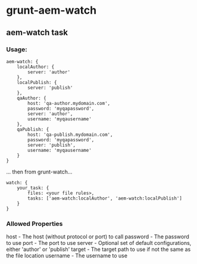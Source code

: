 # grunt-aem-watch
## aem-watch task
### Usage:
```
aem-watch: {
	localAuthor: {
		server: 'author'
	},
	localPublish: {
		server: 'publish'
	},
	qaAuthor: {
		host: 'qa-author.mydomain.com',
		password: 'myqapassword',
		server: 'author',
		username: 'myqausername'
	},
	qaPublish: {
		host: 'qa-publish.mydomain.com',
		password: 'myqapassword',
		server: 'publish',
		username: 'myqausername'
	}
}
```
... then from grunt-watch...
```
watch: {
	your_task: {
		files: <your file rules>,
		tasks: ['aem-watch:localAuthor', 'aem-watch:localPublish']
	}
}
```
### Allowed Properties
host - The host (without protocol or port) to call
password - The password to use
port - The port to use
server - Optional set of default configurations, either 'author' or 'publish'
target - The target path to use if not the same as the file location
username - The username to use